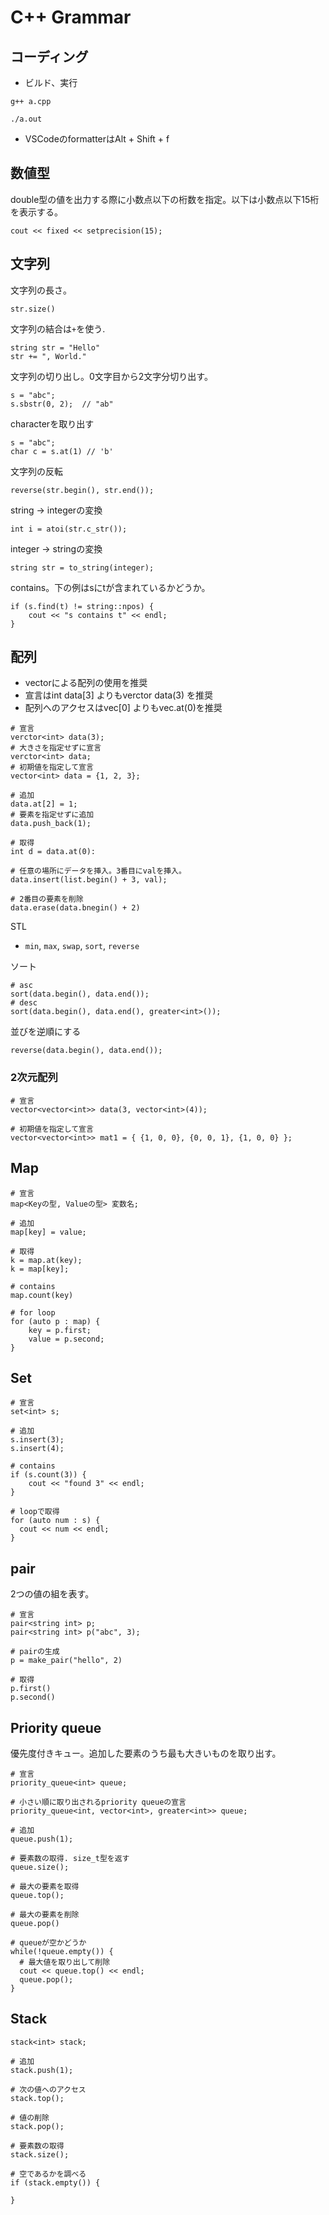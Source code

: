 C++ Grammar
===

## コーディング

- ビルド、実行

```
g++ a.cpp

./a.out
```

- VSCodeのformatterはAlt + Shift + f

## 数値型

double型の値を出力する際に小数点以下の桁数を指定。以下は小数点以下15桁を表示する。

```
cout << fixed << setprecision(15);
```

## 文字列

文字列の長さ。

```
str.size()
```

文字列の結合は`+`を使う.

```
string str = "Hello"
str += ", World."
```

文字列の切り出し。0文字目から2文字分切り出す。

```
s = "abc";
s.sbstr(0, 2);  // "ab"
```

characterを取り出す

```
s = "abc";
char c = s.at(1) // 'b'
```

文字列の反転
```
reverse(str.begin(), str.end());
```

string -> integerの変換

```
int i = atoi(str.c_str());
```

integer -> stringの変換

```
string str = to_string(integer);
```

contains。下の例はsにtが含まれているかどうか。

```
if (s.find(t) != string::npos) {
    cout << "s contains t" << endl;
}
```

## 配列

- vectorによる配列の使用を推奨
- 宣言はint data[3] よりもverctor<int> data(3) を推奨
- 配列へのアクセスはvec[0] よりもvec.at(0)を推奨
  
```
# 宣言
verctor<int> data(3);
# 大きさを指定せずに宣言
verctor<int> data;
# 初期値を指定して宣言
vector<int> data = {1, 2, 3};

# 追加
data.at[2] = 1;
# 要素を指定せずに追加
data.push_back(1);

# 取得
int d = data.at(0):

# 任意の場所にデータを挿入。3番目にvalを挿入。
data.insert(list.begin() + 3, val);

# 2番目の要素を削除
data.erase(data.bnegin() + 2)
```

STL
- `min`, `max`, `swap`, `sort`, `reverse`

ソート

```
# asc
sort(data.begin(), data.end());
# desc
sort(data.begin(), data.end(), greater<int>());
```

並びを逆順にする
```
reverse(data.begin(), data.end());
```

### 2次元配列


```
# 宣言
vector<vector<int>> data(3, vector<int>(4));

# 初期値を指定して宣言
vector<vector<int>> mat1 = { {1, 0, 0}, {0, 0, 1}, {1, 0, 0} };
```

## Map

```
# 宣言
map<Keyの型, Valueの型> 変数名;

# 追加
map[key] = value;

# 取得
k = map.at(key);
k = map[key];

# contains
map.count(key)

# for loop
for (auto p : map) {
    key = p.first;
    value = p.second;
}
```

## Set


```
# 宣言
set<int> s;

# 追加
s.insert(3);
s.insert(4);

# contains
if (s.count(3)) {
    cout << "found 3" << endl;
}

# loopで取得
for (auto num : s) {
  cout << num << endl;
}
```

## pair

2つの値の組を表す。

```
# 宣言
pair<string int> p;
pair<string int> p("abc", 3);

# pairの生成
p = make_pair("hello", 2)

# 取得
p.first()
p.second()
```

## Priority queue

優先度付きキュー。追加した要素のうち最も大きいものを取り出す。

```
# 宣言
priority_queue<int> queue;

# 小さい順に取り出されるpriority queueの宣言
priority_queue<int, vector<int>, greater<int>> queue;

# 追加
queue.push(1);

# 要素数の取得. size_t型を返す
queue.size(); 

# 最大の要素を取得
queue.top();

# 最大の要素を削除
queue.pop()

# queueが空かどうか
while(!queue.empty()) {
  # 最大値を取り出して削除
  cout << queue.top() << endl;
  queue.pop();
}
```


## Stack

```
stack<int> stack;

# 追加
stack.push(1);

# 次の値へのアクセス
stack.top();

# 値の削除
stack.pop();

# 要素数の取得
stack.size();

# 空であるかを調べる
if (stack.empty()) {

}
```
